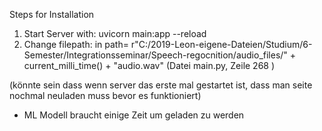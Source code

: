 

Steps for Installation

1. Start Server with:  uvicorn main:app --reload
2. Change filepath: in  path= r"C:/2019-Leon-eigene-Dateien/Studium/6-Semester/Integrationsseminar/Speech-regocnition/audio_files/" + current_milli_time() + "audio.wav"
(Datei main.py, Zeile 268 )

(könnte sein dass wenn server das erste mal gestartet ist, dass man seite nochmal neuladen muss bevor es funktioniert)

- ML Modell braucht einige Zeit um geladen zu werden
